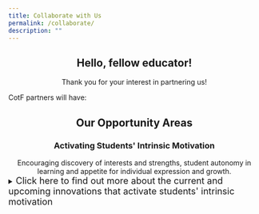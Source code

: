 ```yaml
---
title: Collaborate with Us
permalink: /collaborate/
description: ""
---
```

<center><h2>Hello, fellow educator!</h2></center>

<center>Thank you for your interest in partnering us!</center>

CotF partners will have:

<center><h2>Our Opportunity Areas</h2></center>

<center><h3>Activating Students' Intrinsic Motivation</h3></center>
<center>Encouraging discovery of interests&nbsp;and strengths, student autonomy&nbsp;in learning and appetite for&nbsp;individual expression and growth.</center>
<details>
<summary><font size="+1">Click here to find out more about the current and upcoming innovations that activate students' intrinsic motivation</font></summary><br>
<font size="+1">
<ul>
<li>InteresThing: How might we help students discover, explore, and share their interests?</li>
<li>Learning Gamified: </li>
<li>Monitoring and Self-Regulation in Practical-based Lessons:</li>
</ul>
	</font>
</details>